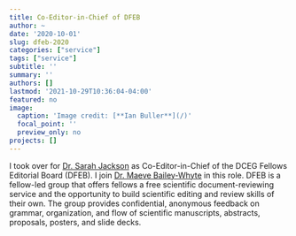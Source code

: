 ```yaml
---
title: Co-Editor-in-Chief of DFEB
author: ~
date: '2020-10-01'
slug: dfeb-2020
categories: ["service"]
tags: ["service"]
subtitle: ''
summary: ''
authors: []
lastmod: '2021-10-29T10:36:04-04:00'
featured: no
image: 
  caption: 'Image credit: [**Ian Buller**](/)'
  focal_point: ''
  preview_only: no
projects: []
---
```


I took over for [Dr. Sarah Jackson](https://orcid.org/0000-0001-6986-8842) as Co-Editor-in-Chief of the DCEG Fellows Editorial Board (DFEB). I join [Dr. Maeve Bailey-Whyte](https://orcid.org/0000-0002-4539-1223) in this role. DFEB is a fellow-led group that offers fellows a free scientific document-reviewing service and the opportunity to build scientific editing and review skills of their own. The group provides confidential, anonymous feedback on grammar, organization, and flow of scientific manuscripts, abstracts, proposals, posters, and slide decks.
